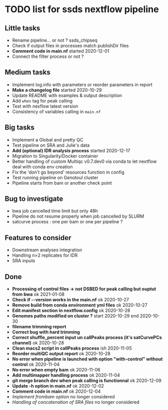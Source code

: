 # TODO list for ssds nextflow pipeline
## Little tasks
* Rename pipeline... or not ? ssds_chipseq
* Check if output files in processes match publishDir files
* **Comment code in main.nf** started 2020-12-01
* Connect the filter process or not ?

## Medium tasks
* Implement log.info with parameters or reorder parameters in report
* **Make a changelog file** started 2020-10-29
* Update README with examples & output description
* Add ``when`` tag for peak calling
* Test with nexflow latest version
* Consistency of variables calling in ``main.nf``

## Big tasks
* Implement a Global and pretty QC
* Test pipeline on SRA and Julie's data
* **Add (optional) IDR analysis process** started 2020-12-17 
* Migration to Singularity/Docker container
* Better handling of custom Multiqc v0.7.dev0 via conda to let nextflow deal with conda env creation
* Fix the 'don't go beyond' resources function in config
* Test running pipeline on Genotoul cluster
* Pipeline starts from bam or another check point

## Bug to investigate
* bwa job cancelled time limit but only 48h
* Pipeline do not resume properly when job cancelled by SLURM
* satcurve process : one per bam or one per pipeline ?

## Features to consider
* Downstream analyses integration
* Handling n>2 replicates for IDR
* SRA inputs

## Done
* **Processing of control files -> not DSBED for peak calling but ouptut from bwa** ok 2021-01-08
* **Check if --version works in the main.nf** ok 2020-10-27
* **Remove build from conda environment yml files** ok 2020-10-27
* **Edit manifest section in nextflow.config** ok 2020-10-28
* **Genomes paths modified on cluster ?** start 2020-10-29 end 2020-10-30
* **filename trimming report** 
* **Correct bug with hard trimming**
* **Correct shuffle_percent input un callPeaks process (it's satCurvePCs channel)** ok 2020-10-28
* **Clean macs2 script in callPeaks process** ish 2020-11-05
* **Reorder multiQC output report** ok 2020-10-28
* **No error when pipeline is launched with option "with-control" without control** ok 2020-11-04
* **No error when empty bam** ok 2020-11-06 
* **Add multimapper handling process** ok 2020-11-04
* **git merge branch dev when peak calling is functionnal** ok 2020-12-09
* **Update  -h option in main.nf** ok 2020-12-02
* **Comment code in main.nf** ok 2020-12-04
* *Implement frombam option* no longer considered
* *Handling of concatenation of SRA files* no longer considered



